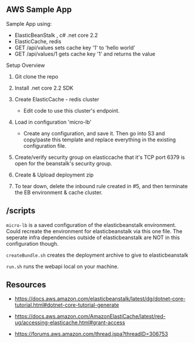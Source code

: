 ## AWS Sample App

Sample App using:
- ElasticBeanStalk , c# .net core 2.2 
- ElasticCache, redis
- GET /api/values sets cache key '1' to 'hello world'
- GET /api/values/1 gets cache key '1' and returns the value

Setup Overview

1. Git clone the repo

2. Install .net core 2.2 SDK

3. Create ElasticCache - redis cluster

    * Edit code to use this cluster's endpoint.

4. Load in configuration 'micro-lb' 

    * Create any configuration, and save it.  Then go into S3 and copy/paste this template and replace everything in the existing configuration file.

5. Create/verify security group on elasticcache that it's TCP port 6379 is open for the beanstalk's security group.

6. Create & Upload deployment zip

7. To tear down, delete the inbound rule created in #5, and then terminate the EB environment & cache cluster.

## /scripts 

`micro-lb` is a saved configuration of the elasticbeanstalk environment. Could recreate the environment for elasticbeanstalk via this one file.  The seperate infra dependencies outside of elasticbeanstalk are NOT in this configuration though.

`createBundle.sh` creates the deployment archive to give to elasticbeanstalk

`run.sh` runs the webapi local on your machine.


## Resources

* https://docs.aws.amazon.com/elasticbeanstalk/latest/dg/dotnet-core-tutorial.html#dotnet-core-tutorial-generate

* https://docs.aws.amazon.com/AmazonElastiCache/latest/red-ug/accessing-elasticache.html#grant-access

* https://forums.aws.amazon.com/thread.jspa?threadID=306753
